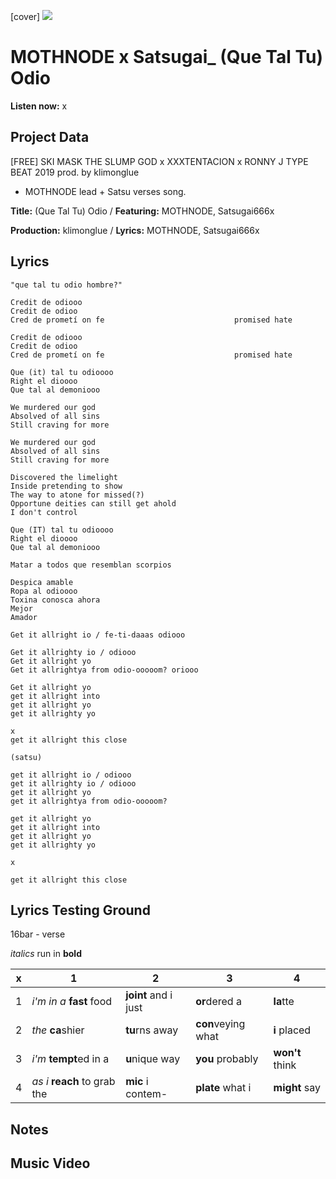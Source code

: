 [cover] ![](57175019_319474918741616_8502199518755923887_n.jpg)

# MOTHNODE x Satsugai_ (Que Tal Tu) Odio

**Listen now:** x

## Project Data

[FREE] SKI MASK THE SLUMP GOD x XXXTENTACION x RONNY J TYPE BEAT 2019  prod. by klimonglue

- MOTHNODE lead + Satsu verses song.

**Title:** (Que Tal Tu) Odio / **Featuring:** MOTHNODE, Satsugai666x

**Production:** klimonglue / **Lyrics:** MOTHNODE, Satsugai666x

## Lyrics

```
"que tal tu odio hombre?"

Credit de odiooo
Credit de odioo                                   
Cred de prometí on fe                             promised hate

Credit de odiooo
Credit de odioo                                   
Cred de prometí on fe                             promised hate

Que (it) tal tu odioooo
Right el dioooo
Que tal al demoniooo

We murdered our god 
Absolved of all sins
Still craving for more

We murdered our god 
Absolved of all sins
Still craving for more

Discovered the limelight
Inside pretending to show 
The way to atone for missed(?)
Opportune deities can still get ahold
I don't control

Que (IT) tal tu odioooo
Right el dioooo
Que tal al demoniooo

Matar a todos que resemblan scorpios

Despica amable
Ropa al odioooo
Toxina conosca ahora
Mejor 
Amador

Get it allright io / fe-ti-daaas odiooo

Get it allrighty io / odiooo
Get it allright yo
Get it allrightya from odio-ooooom? oriooo

Get it allright yo
get it allright into
get it allright yo
get it allrighty yo

x
get it allright this close

(satsu)

get it allright io / odiooo
get it allrighty io / odiooo
get it allright yo
get it allrightya from odio-ooooom?

get it allright yo
get it allright into
get it allright yo
get it allrighty yo

x

get it allright this close
```

## Lyrics Testing Ground

16bar - verse

*italics* run in
**bold**

| x | 1 | 2 | 3 | 4 |
|---|---|---|---|---|
| 1 | *i'm in a* **fast** food | **joint** and i just  | **or**dered a  | **la**tte  |
| 2 | *the* **ca**shier | **tu**rns away  |  **con**veying what |  **i** placed |
| 3 | *i'm* **tempt**ed in a | **u**nique way  |  **you** probably |  **won't** think |
| 4 | *as i* **reach** to grab the |  **mic** i contem-  | **plate** what i | **might** say |

## Notes

## Music Video
